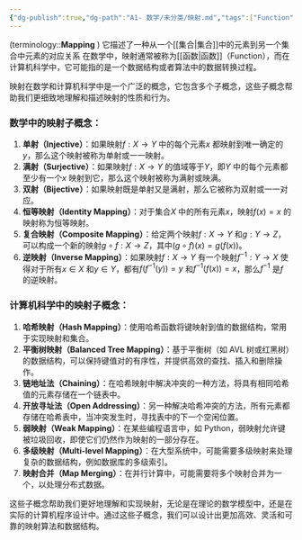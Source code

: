 ```yaml
---
{"dg-publish":true,"dg-path":"A1- 数学/未分类/映射.md","tags":["Function"],"permalink":"/A1- 数学/未分类/映射/","dgPassFrontmatter":true,"noteIcon":"","created":"2024-05-21T15:20:28.345+08:00","updated":"2025-04-14T18:35:25.375+08:00"}
---
```



(terminology::**Mapping** )
它描述了一种从一个[[集合\|集合]]中的元素到另一个集合中元素的对应关系
在数学中，映射通常被称为[[函数\|函数]]（Function），而在计算机科学中，它可能指的是一个数据结构或者算法中的数据转换过程。

映射在数学和计算机科学中是一个广泛的概念，它包含多个子概念，这些子概念帮助我们更细致地理解和描述映射的性质和行为。

### 数学中的映射子概念：
1. **单射（Injective）**：如果映射$f: X \rightarrow Y$ 中的每个元素$x$ 都映射到唯一确定的$y$，那么这个映射被称为单射或一一映射。
2. **满射（Surjective）**：如果映射$f: X \rightarrow Y$ 的值域等于$Y$，即$Y$ 中的每个元素都至少有一个$x$ 映射到它，那么这个映射被称为满射或映满。
3. **双射（Bijective）**：如果映射既是单射又是满射，那么它被称为双射或一一对应。
4. **恒等映射（Identity Mapping）**：对于集合$X$ 中的所有元素$x$，映射$f (x) = x$ 的映射称为恒等映射。
5. **复合映射（Composite Mapping）**：给定两个映射$f: X \rightarrow Y$ 和$g: Y \rightarrow Z$，可以构成一个新的映射$g \circ f: X \rightarrow Z$，其中$(g \circ f)(x) = g (f (x))$。
6. **逆映射（Inverse Mapping）**：如果映射$f: X \rightarrow Y$ 有一个映射$f^{-1}: Y \rightarrow X$ 使得对于所有$x \in X$ 和$y \in Y$，都有$f (f^{-1}(y)) = y$ 和$f^{-1}(f (x)) = x$，那么$f^{-1}$ 是$f$ 的逆映射。

### 计算机科学中的映射子概念：
1. **哈希映射（Hash Mapping）**：使用哈希函数将键映射到值的数据结构，常用于实现映射和集合。
2. **平衡树映射（Balanced Tree Mapping）**：基于平衡树（如 AVL 树或红黑树）的数据结构，可以保持键值对的有序性，并提供高效的查找、插入和删除操作。
3. **链地址法（Chaining）**：在哈希映射中解决冲突的一种方法，将具有相同哈希值的元素存储在一个链表中。
4. **开放寻址法（Open Addressing）**：另一种解决哈希冲突的方法，所有元素都存储在哈希表中，当冲突发生时，寻找表中的下一个空闲位置。
5. **弱映射（Weak Mapping）**：在某些编程语言中，如 Python，弱映射允许键被垃圾回收，即使它们仍然作为映射的一部分存在。
6. **多级映射（Multi-level Mapping）**：在大型系统中，可能需要多级映射来处理复杂的数据结构，例如数据库的多级索引。
7. **映射合并（Map Merging）**：在并行计算中，可能需要将多个映射合并为一个，以处理分布式数据。

这些子概念帮助我们更好地理解和实现映射，无论是在理论的数学模型中，还是在实际的计算机程序设计中。通过这些子概念，我们可以设计出更加高效、灵活和可靠的映射算法和数据结构。


